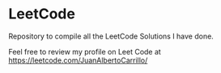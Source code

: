 # LeetCode
Repository to compile all the LeetCode Solutions I have done.

Feel free to review my profile on Leet Code at https://leetcode.com/JuanAlbertoCarrillo/
